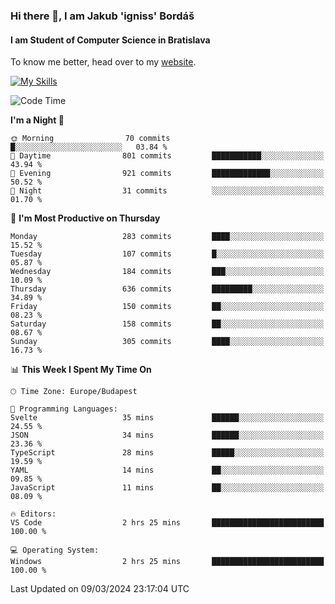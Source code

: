 ### Hi there 👋, I am Jakub 'igniss' Bordáš

#### I am Student of Computer Science in Bratislava
To know me better, head over to my [website](https://bordas.sk).

[![My Skills](https://skillicons.dev/icons?i=js,html,css,figma,svelte,java,kotlin,python,postgresql,typescript,nest,nodejs)](https://bordas.sk)


<!--START_SECTION:waka-->
![Code Time](http://img.shields.io/badge/Code%20Time-1%2C418%20hrs%2045%20mins-blue)

**I'm a Night 🦉** 

```text
🌞 Morning                70 commits          █░░░░░░░░░░░░░░░░░░░░░░░░   03.84 % 
🌆 Daytime                801 commits         ███████████░░░░░░░░░░░░░░   43.94 % 
🌃 Evening                921 commits         █████████████░░░░░░░░░░░░   50.52 % 
🌙 Night                  31 commits          ░░░░░░░░░░░░░░░░░░░░░░░░░   01.70 % 
```
📅 **I'm Most Productive on Thursday** 

```text
Monday                   283 commits         ████░░░░░░░░░░░░░░░░░░░░░   15.52 % 
Tuesday                  107 commits         █░░░░░░░░░░░░░░░░░░░░░░░░   05.87 % 
Wednesday                184 commits         ███░░░░░░░░░░░░░░░░░░░░░░   10.09 % 
Thursday                 636 commits         █████████░░░░░░░░░░░░░░░░   34.89 % 
Friday                   150 commits         ██░░░░░░░░░░░░░░░░░░░░░░░   08.23 % 
Saturday                 158 commits         ██░░░░░░░░░░░░░░░░░░░░░░░   08.67 % 
Sunday                   305 commits         ████░░░░░░░░░░░░░░░░░░░░░   16.73 % 
```


📊 **This Week I Spent My Time On** 

```text
🕑︎ Time Zone: Europe/Budapest

💬 Programming Languages: 
Svelte                   35 mins             ██████░░░░░░░░░░░░░░░░░░░   24.55 % 
JSON                     34 mins             ██████░░░░░░░░░░░░░░░░░░░   23.36 % 
TypeScript               28 mins             █████░░░░░░░░░░░░░░░░░░░░   19.59 % 
YAML                     14 mins             ██░░░░░░░░░░░░░░░░░░░░░░░   09.85 % 
JavaScript               11 mins             ██░░░░░░░░░░░░░░░░░░░░░░░   08.09 % 

🔥 Editors: 
VS Code                  2 hrs 25 mins       █████████████████████████   100.00 % 

💻 Operating System: 
Windows                  2 hrs 25 mins       █████████████████████████   100.00 % 
```


 Last Updated on 09/03/2024 23:17:04 UTC
<!--END_SECTION:waka-->
